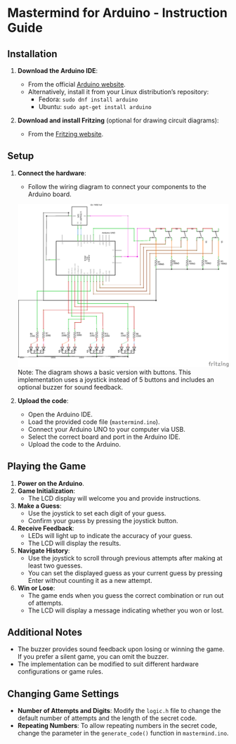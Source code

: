 # Mastermind for Arduino - Instruction Guide

## Installation
1. **Download the Arduino IDE**:
   - From the official [Arduino website](https://www.arduino.cc/en/software).
   - Alternatively, install it from your Linux distribution’s repository:
     - Fedora: `sudo dnf install arduino`
     - Ubuntu: `sudo apt-get install arduino`

2. **Download and install Fritzing** (optional for drawing circuit diagrams):
   - From the [Fritzing website](http://fritzing.org/download/).

## Setup
1. **Connect the hardware**:
   - Follow the wiring diagram to connect your components to the Arduino board.
   
   ![Mastermind Schematic](mastermind-schematic.png)
   Note: The diagram shows a basic version with buttons. This implementation uses a joystick instead of 5 buttons and includes an optional buzzer for sound feedback.

2. **Upload the code**:
   - Open the Arduino IDE.
   - Load the provided code file (`mastermind.ino`).
   - Connect your Arduino UNO to your computer via USB.
   - Select the correct board and port in the Arduino IDE.
   - Upload the code to the Arduino.

## Playing the Game
1. **Power on the Arduino**.
2. **Game Initialization**:
   - The LCD display will welcome you and provide instructions.
3. **Make a Guess**:
   - Use the joystick to set each digit of your guess.
   - Confirm your guess by pressing the joystick button.
4. **Receive Feedback**:
   - LEDs will light up to indicate the accuracy of your guess.
   - The LCD will display the results.
5. **Navigate History**:
   - Use the joystick to scroll through previous attempts after making at least two guesses.
   - You can set the displayed guess as your current guess by pressing Enter without counting it as a new attempt.
6. **Win or Lose**:
   - The game ends when you guess the correct combination or run out of attempts.
   - The LCD will display a message indicating whether you won or lost.

## Additional Notes
- The buzzer provides sound feedback upon losing or winning the game. If you prefer a silent game, you can omit the buzzer.
- The implementation can be modified to suit different hardware configurations or game rules.

## Changing Game Settings
- **Number of Attempts and Digits**: Modify the `logic.h` file to change the default number of attempts and the length of the secret code.
- **Repeating Numbers**: To allow repeating numbers in the secret code, change the parameter in the `generate_code()` function in `mastermind.ino`.
